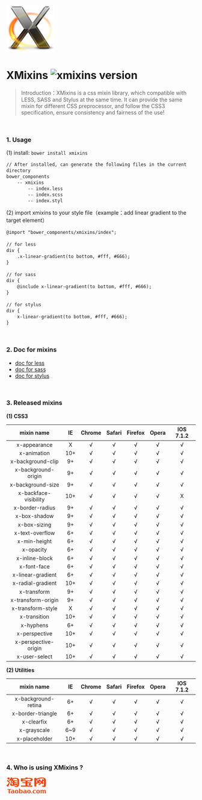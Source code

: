 ![XMixins](./images/icon.png)

# XMixins ![xmixins version](https://badge.fury.io/bo/xmixins.png)

> Introduction：XMixins is a css mixin library, which compatible with LESS, SASS and Stylus at the same time. It can provide the same mixin for different CSS preprocessor, and follow the CSS3 specification, ensure consistency and fairness of the use!

<br />

### 1. Usage

(1) install: `bower install xmixins`
    
    // After installed, can generate the following files in the current directory
    bower_components
        -- xmixins
            -- index.less
            -- index.scss
            -- index.styl
                
(2) import xmixins to your style file（example：add linear gradient to the target element）
    
	@import "bower_components/xmixins/index";

	// for less
	div {
    	.x-linear-gradient(to bottom, #fff, #666);
	}

	// for sass
	div {
    	@include x-linear-gradient(to bottom, #fff, #666);
	}

	// for stylus
	div {
    	x-linear-gradient(to bottom, #fff, #666);
	}

<br />

### 2. Doc for mixins

* [doc for less](./doc/less.md)
* [doc for sass](./doc/sass.md)
* [doc for stylus](./doc/styl.md)

<br />

### 3. Released mixins

**(1) CSS3**

| mixin name | IE | Chrome | Safari | Firefox | Opera | IOS 7.1.2
|:----:|:----:|:----:|:----:|:----:|:----:|:----:|
|x-appearance | X | √ | √ | √ | √ | √ |
|x-animation | 10+ | √ | √ | √ | √ | √ |
|x-background-clip | 9+ | √ | √ | √ | √ | √ |
|x-background-origin | 9+ | √ | √ | √ | √ | √ |
|x-background-size | 9+ | √ | √ | √ | √ | √ |
|x-backface-visibility | 10+ | √ | √ | √ | √ | X |
|x-border-radius | 9+ | √ | √ | √ | √ | √ |
|x-box-shadow | 9+ | √ | √ | √ | √ | √ |
|x-box-sizing | 9+ | √ | √ | √ | √ | √ |
|x-text-overflow | 6+ | √ | √ | √ | √ | √ |
|x-min-height | 6+ | √ | √ | √ | √ | √ |
|x-opacity | 6+ | √ | √ | √ | √ | √ |
|x-inline-block | 6+ | √ | √ | √ | √ | √ |
|x-font-face | 6+ | √ | √ | √ | √ | √ |
|x-linear-gradient | 6+ | √ | √ | √ | √ | √ |
|x-radial-gradient | 10+ | √ | √ | √ | √ | √ |
|x-transform | 9+ | √ | √ | √ | √ | √ |
|x-transform-origin | 9+ | √ | √ | √ | √ | √ |
|x-transform-style | X | √ | √ | √ | √ | √ |
|x-transition | 10+ | √ | √ | √ | √ | √ |
|x-hyphens | 6+ | √ | √ | √ | √ | √ |
|x-perspective | 10+ | √ | √ | √ | √ | √ |
|x-perspective-origin | 10+ | √ | √ | √ | √ | √ |
|x-user-select | 10+ | √ | √ | √ | √ | √ |


**(2) Utilities**

| mixin name | IE | Chrome | Safari | Firefox | Opera | IOS 7.1.2
|:----:|:----:|:----:|:----:|:----:|:----:|:----:|
|x-background-retina | 6+ | √ | √ | √ | √ | √ |
|x-border-triangle | 6+ | √ | √ | √ | √ | √ |
|x-clearfix | 6+ | √ | √ | √ | √ | √ |
|x-grayscale | 6~9 | √ | √ | √ | √ | √ |
|x-placeholder | 10+ | √ | √ | √ | √ | √ |

<br>

### 4. Who is using XMixins ?

![taobao](./images/taobao.png)

